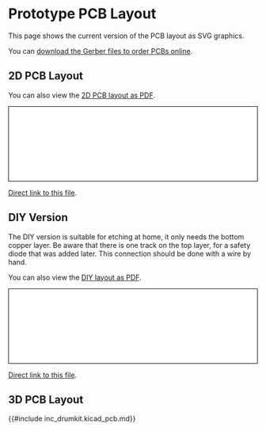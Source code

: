 # Prototype PCB Layout

This page shows the current version of the PCB layout as SVG graphics.

You can [download the Gerber files to order PCBs online](./plot/fab_pcb.zip).

## 2D PCB Layout

You can also view the [2D PCB layout as PDF](./plot/drumkit.kicad_pcb.pdf).

<script src="js/svg-pan-zoom.js" charset="UTF-8"></script>
<div style="background-color: white; border: 1px solid black;">
    <embed type="image/svg+xml" src="./plot/drumkit.kicad_pcb.svg" id="pz_drumkit0" style="width: 100%;"/>
    <script>
        document.getElementById('pz_drumkit0').addEventListener('load', function(){
            svgPanZoom(document.getElementById('pz_drumkit0'), {controlIconsEnabled: true, minZoom: 1.0});
        })
    </script>
</div>

[Direct link to this file](./plot/drumkit.kicad_pcb.svg).

## DIY Version

The DIY version is suitable for etching at home, it only needs the bottom copper layer.
Be aware that there is one track on the top layer, for a safety diode that was added later.
This connection should be done with a wire by hand.

You can also view the [DIY layout as PDF](./plot/drumkit.kicad_pcb_diy.pdf).

<script src="js/svg-pan-zoom.js" charset="UTF-8"></script>
<div style="background-color: white; border: 1px solid black;">
    <embed type="image/svg+xml" src="./plot/drumkit.kicad_pcb_diy.svg" id="pz_drumkit1" style="width: 100%;"/>
    <script>
        document.getElementById('pz_drumkit1').addEventListener('load', function(){
            svgPanZoom(document.getElementById('pz_drumkit1'), {controlIconsEnabled: true, minZoom: 1.0});
        })
    </script>
</div>

[Direct link to this file](./plot/drumkit.kicad_pcb_diy.svg).

## 3D PCB Layout

{{#include inc_drumkit.kicad_pcb.md}}
